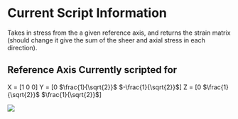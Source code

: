 # Current Script Information

Takes in stress from the a given reference axis, and returns the strain matrix (should change it give the sum of the sheer and axial stress in each direction).

## Reference Axis Currently scripted for

X = [1 0 0]
Y = [0 $\frac{1}{\sqrt{2}}$ $-\frac{1}{\sqrt{2}}$]
Z = [0 $\frac{1}{\sqrt{2}}$ $\frac{1}{\sqrt{2}}$]

<img src="https://latex.codecogs.com/gif.latex?$\frac{1}{\sqrt{2}}$ t"/>